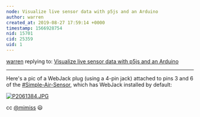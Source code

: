 ```yaml
---
node: Visualize live sensor data with p5js and an Arduino
author: warren
created_at: 2019-08-27 17:59:14 +0000
timestamp: 1566928754
nid: 15701
cid: 25359
uid: 1
---
```




[warren](../profile/warren) replying to: [Visualize live sensor data with p5js and an Arduino](../notes/warren/02-08-2018/visualize-live-sensor-data-with-p5js-and-an-arduino)

----
Here's a pic of a WebJack plug (using a 4-pin jack) attached to pins 3 and 6 of the [#Simple-Air-Sensor](/tag/Simple-Air-Sensor), which has WebJack installed by default:
 
[![P2061384.JPG](/i/34919)](/i/34919?s=o)

cc [@mimiss](/profile/mimiss) 😃 